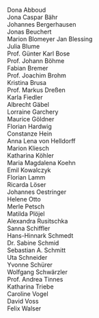 Dona Abboud   
Jona Caspar Bähr   
Johannes Bergerhausen   
Jonas Beuchert   
Marion Blomeyer 
Jan Blessing  
Julia Blume  
Prof. Günter Karl Bose  
Prof. Johann Böhme  
Fabian Bremer  
Prof. Joachim Brohm  
Kristina Brusa  
Prof. Markus Dreßen  
Karla Fiedler  
Albrecht Gäbel  
Lorraine Garchery  
Maurice Göldner  
Florian Hardwig  
Constanze Hein  
Anna Lena von Helldorff  
Marion Kliesch  
Katharina Köhler  
Maria Magdalena Koehn  
Emil Kowalczyk  
Florian Lamm  
Ricarda Löser  
Johannes Oestringer  
Helene Otto  
Merle Petsch  
Matilda Plöjel  
Alexandra Rusitschka  
Sanna Schiffler  
Hans-Hinnark Schmedt  
Dr. Sabine Schmid  
Sebastian A. Schmitt  
Uta Schneider  
Yvonne Schürer  
Wolfgang Schwärzler  
Prof. Andrea Tinnes  
Katharina Triebe  
Caroline Vogel  
David Voss  
Felix Walser
